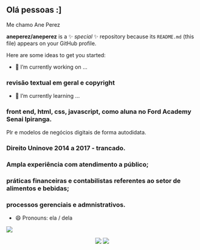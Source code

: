 ## Olá pessoas :]
Me chamo Ane Perez

**aneperez/aneperez** is a ✨ _special_ ✨ repository because its `README.md` (this file) appears on your GitHub profile.

Here are some ideas to get you started:

- 🔭 I’m currently working on ...


### revisão textual em geral e copyright
- 🌱 I’m currently learning ...
 ### front end, html, css, javascript, como aluna no Ford Academy Senai Ipiranga.
Plr e modelos de negócios digitais de forma autodidata.


### Direito Uninove 2014 a 2017 - trancado.
### Ampla experiência com atendimento a público;
### práticas financeiras e contabilistas referentes ao setor de alimentos e bebidas;
### processos gerenciais e admnistrativos.


- 😄 Pronouns: ela / dela

<a href = "mailto:fenix_lousyane@outlook.com"><img src="https://img.shields.io/badge/-outlook-%23333?style=for-the-badge&logo=gmail&logoColor=white" target="_blank"></a>

<p align="center">
  <img src="redfox" >
  <img src="redfoxtwo">
</p>
